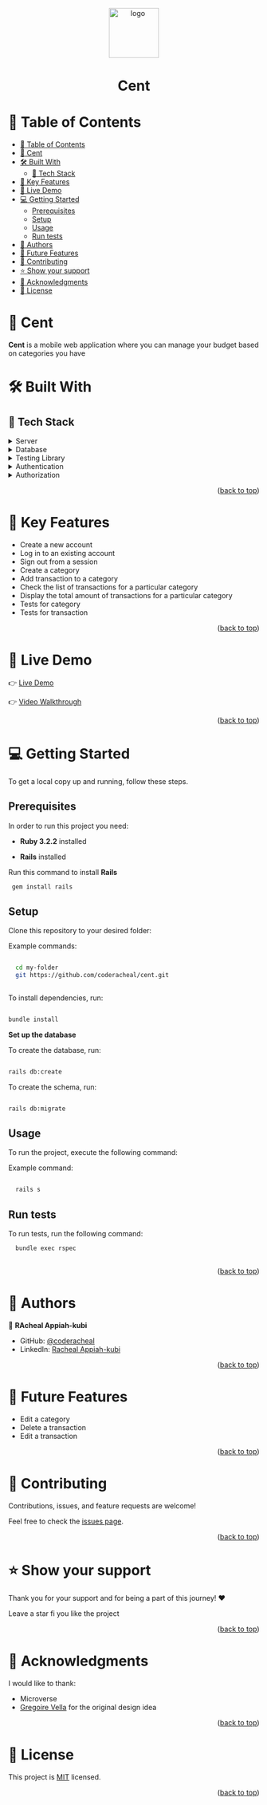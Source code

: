 <a name="readme-top"></a>

<div align="center">
  <img src="" alt="logo" width = "100"/>
  <h1><b> Cent </b></h1>
</div>

<!-- TABLE OF CONTENTS -->

# 📗 Table of Contents

- [📗 Table of Contents](#-table-of-contents)
- [💸 Cent ](#-cent-)
- [🛠 Built With ](#-built-with-)
  - [📌 Tech Stack ](#-tech-stack-)
- [💸 Key Features ](#-key-features-)
- [🚀 Live Demo ](#-live-demo-)
- [💻 Getting Started ](#-getting-started-)
  - [Prerequisites](#prerequisites)
  - [Setup](#setup)
  - [Usage](#usage)
  - [Run tests](#run-tests)
- [👥 Authors ](#-authors-)
- [🔭 Future Features ](#-future-features-)
- [🤝 Contributing ](#-contributing-)
- [⭐️ Show your support ](#️-show-your-support-)
- [🙏 Acknowledgments ](#-acknowledgments-)
- [📝 License ](#-license-)

<!-- PROJECT DESCRIPTION -->

# 💸 Cent <a name="about-project"></a>

**Cent** is a mobile web application where you can manage your budget based on categories you have


# 🛠 Built With <a name="built-with"></a>

## 📌 Tech Stack <a name="tech-stack"></a>

<details>
  <summary>Server</summary>
<ul>
  <li><a href="https://rubyonrails.org/">Rails</a></li>
</ul>
</details> 
<details>
  <summary>Database</summary>
<ul>
  <li><a href="https://www.postgresql.org/">PostgreSQL</a></li>
</ul>
</details>

<details>
  <summary>Testing Library</summary>
<ul>
  <li><a href="https://github.com/rspec/rspec-rails">RSpec</a></li>
</ul>
</details> 

<details>
  <summary>Authentication</summary>
<ul>
  <li><a href="https://github.com/heartcombo/devise#getting-started">Devise</a></li>
</ul>
</details>

<details>
  <summary>Authorization</summary>
<ul>
  <li><a href="https://github.com/CanCanCommunity/cancancan#installation">CanCanCan</a></li>
</ul>
</details>

<p align="right">(<a href="#readme-top">back to top</a>)</p>
<!-- Features -->

# 💸 Key Features <a name="key-features"></a>

- Create a new account
- Log in to an existing account
- Sign out from a session
- Create a category
- Add transaction to a category
- Check the list of transactions for a particular category
- Display the total amount of transactions for a particular category
- Tests for category
- Tests for transaction



<p align="right">(<a href="#readme-top">back to top</a>)</p>

# 🚀 Live Demo <a name="live-demo"></a>

👉 [Live Demo](https://save-sense.onrender.com/)<br>

👉 [Video Walkthrough]()

<p align="right">(<a href="#readme-top">back to top</a>)</p>
<!-- GETTING STARTED -->

# 💻 Getting Started <a name="getting-started"></a>


To get a local copy up and running, follow these steps.

## Prerequisites

In order to run this project you need:

- **Ruby 3.2.2** installed

- **Rails** installed

Run this command to install **Rails**

```sh
 gem install rails
```
## Setup

Clone this repository to your desired folder:

Example commands:

```sh

  cd my-folder
  git https://github.com/coderacheal/cent.git
  
```

To install dependencies, run:

```sh

bundle install

```

**Set up the database** <br>

To create the database, run:

```sh

rails db:create

```
To create the schema, run:

```sh

rails db:migrate

```

## Usage

To run the project, execute the following command:

Example command:

```sh

  rails s

```

## Run tests

To run tests, run the following command:

```sh
  bundle exec rspec
  
```

<p align="right">(<a href="#readme-top">back to top</a>)</p>

<!-- AUTHORS -->

# 👥 Authors <a name="authors"></a>

🤑 **RAcheal Appiah-kubi**

- GitHub: [@coderacheal](https://github.com/coderacheal)
- LinkedIn: [Racheal Appiah-kubi](https://linkedin.com/in/racheal-appiah-kubi)

<p align="right">(<a href="#readme-top">back to top</a>)</p>

<!-- FUTURE FEATURES -->

# 🔭 Future Features <a name="future-features"></a>

  - Edit a category
  - Delete a transaction
  - Edit a transaction
  
<p align="right">(<a href="#readme-top">back to top</a>)</p>

<!-- CONTRIBUTING -->

# 🤝 Contributing <a name="contributing"></a>

Contributions, issues, and feature requests are welcome!

Feel free to check the [issues page](../../issues/).

<p align="right">(<a href="#readme-top">back to top</a>)</p>

<!-- SUPPORT -->

# ⭐️ Show your support <a name="support"></a>

Thank you for your support and for being a part of this journey! ❤️

Leave a star fi you like the project

<p align="right">(<a href="#readme-top">back to top</a>)</p>

<!-- ACKNOWLEDGEMENTS -->

# 🙏 Acknowledgments <a name="acknowledgements"></a>

I would like to thank: 
- Microverse
- [Gregoire Vella](https://www.behance.net/gregoirevella) for the original design idea

<p align="right">(<a href="#readme-top">back to top</a>)</p>

<!-- LICENSE -->

# 📝 License <a name="license"></a>

This project is [MIT](./LICENSE) licensed.

<p align="right">(<a href="#readme-top">back to top</a>)</p>
